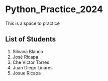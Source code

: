 # Python_Practice_2024
This is a space to practice
## List of Students
1. Silvana Blanco
2. José Ricapa
3. Che Victor Torres
4. Juan Diego Linares
5. Josue Ricapa
